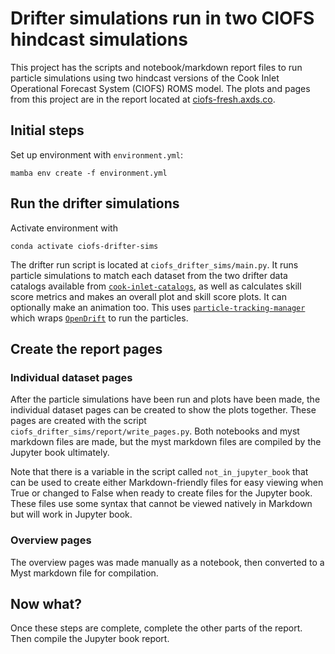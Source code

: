 # Drifter simulations run in two CIOFS hindcast simulations

This project has the scripts and notebook/markdown report files to run particle simulations using two hindcast versions of the Cook Inlet Operational Forecast System (CIOFS) ROMS model. The plots and pages from this project are in the report located at [ciofs-fresh.axds.co](https://ciofs-fresh.axds.co).


## Initial steps

Set up environment with `environment.yml`:

    mamba env create -f environment.yml


## Run the drifter simulations

Activate environment with 

    conda activate ciofs-drifter-sims

The drifter run script is located at `ciofs_drifter_sims/main.py`. It runs particle simulations to match each dataset from the two drifter data catalogs available from [`cook-inlet-catalogs`](https://github.com/axiom-data-science/cook-inlet-catalogs), as well as calculates skill score metrics and makes an overall plot and skill score plots. It can optionally make an animation too. This uses [`particle-tracking-manager`](https://github.com/axiom-data-science/particle-tracking-manager) which wraps [`OpenDrift`](https://github.com/OpenDrift/opendrift) to run the particles.


## Create the report pages

### Individual dataset pages

After the particle simulations have been run and plots have been made, the individual dataset pages can be created to show the plots together. These pages are created with the script `ciofs_drifter_sims/report/write_pages.py`. Both notebooks and myst markdown files are made, but the myst markdown files are compiled by the Jupyter book ultimately.

Note that there is a variable in the script called `not_in_jupyter_book` that can be used to create either Markdown-friendly files for easy viewing when True or changed to False when ready to create files for the Jupyter book. These files use some syntax that cannot be viewed natively in Markdown but will work in Jupyter book.


### Overview pages

The overview pages was made manually as a notebook, then converted to a Myst markdown file for compilation.


## Now what?

Once these steps are complete, complete the other parts of the report. Then compile the Jupyter book report.